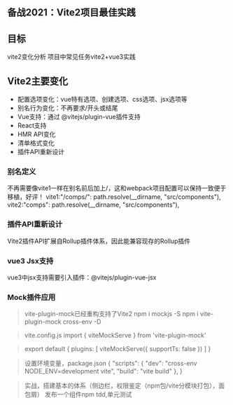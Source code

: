 ## 备战2021：Vite2项目最佳实践

## 目标
vite2变化分析
项目中常见任务vite2+vue3实践

## Vite2主要变化
+ 配置选项变化：vue特有选项、创建选项、css选项、jsx选项等
+ 别名行为变化：不再要求/开头或结尾
+ Vue支持：通过 @vitejs/plugin-vue插件支持
+ React支持
+ HMR API变化
+ 清单格式变化
+ 插件API重新设计

### 别名定义
不再需要像vite1一样在别名前后加上/，这和webpack项目配置可以保持一致便于移植，好评！
vite1:"/comps/": path.resolve(__dirname, "src/components"),
vite2:"comps": path.resolve(__dirname, "src/components"),

### 插件API重新设计
Vite2插件API扩展自Rollup插件体系，因此能兼容现存的Rollup插件

### vue3 Jsx支持
vue3中jsx支持需要引入插件：@vitejs/plugin-vue-jsx

### Mock插件应用
>vite-plugin-mock已经重构支持了Vite2
npm i mockjs -S
npm i vite-plugin-mock cross-env -D

>vite.config.js
import { viteMockServe } from 'vite-plugin-mock'

>export default {
  plugins: [ viteMockServe({ supportTs: false }) ]
}

>设置环境变量，package.json
{
  "scripts": {
    "dev": "cross-env NODE_ENV=development vite",
    "build": "vite build"
  },
} 

> 实战，搭建基本的体系（侧边栏，权限鉴定（npm包/vite分模块打包），面包屑）
> 发布一个组件npm
> tdd,单元测试
